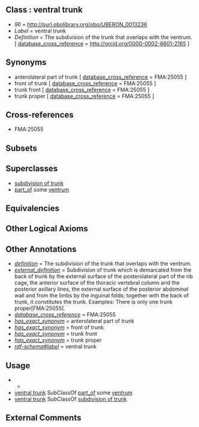 
## Class : ventral trunk

 * *IRI* = http://purl.obolibrary.org/obo/UBERON_0013236
 * *Label* = ventral trunk
 * *Definition* = The subdivision of the trunk that overlaps with the ventrum. [ [database_cross_reference](../../ef/oboInOwl#hasDbXref.md) = http://orcid.org/0000-0002-6601-2165 ]

## Synonyms

 * anterolateral part of trunk [ [database_cross_reference](../../ef/oboInOwl#hasDbXref.md) = FMA:25055 ]
 * front of trunk [ [database_cross_reference](../../ef/oboInOwl#hasDbXref.md) = FMA:25055 ]
 * trunk front [ [database_cross_reference](../../ef/oboInOwl#hasDbXref.md) = FMA:25055 ]
 * trunk proper [ [database_cross_reference](../../ef/oboInOwl#hasDbXref.md) = FMA:25055 ]

## Cross-references

 * FMA:25055

## Subsets


## Superclasses

 * [subdivision of trunk](../../UBERON/69/UBERON_0009569.md)
 * [part_of](../../BFO/50/BFO_0000050.md) some [ventrum](../../UBERON/35/UBERON_0013235.md)

## Equivalencies


## Other Logical Axioms


## Other Annotations

 * *[definition](../../IAO/15/IAO_0000115.md)* = The subdivision of the trunk that overlaps with the ventrum.
 * *[external_definition](../../UBPROP/01/UBPROP_0000001.md)* = Subdivision of trunk which is demarcated from the back of trunk by the external surface of the posterolateral part of the rib cage, the anterior surface of the thoracic vertebral column and the posterior axillary lines, the external surface of the posterior abdominal wall and from the limbs by the inguinal folds; together with the back of trunk, it constitutes the trunk. Examples: There is only one trunk proper[FMA:25055].
 * *[database_cross_reference](../../ef/oboInOwl#hasDbXref.md)* = FMA:25055
 * *[has_exact_synonym](../../ym/oboInOwl#hasExactSynonym.md)* = anterolateral part of trunk
 * *[has_exact_synonym](../../ym/oboInOwl#hasExactSynonym.md)* = front of trunk
 * *[has_exact_synonym](../../ym/oboInOwl#hasExactSynonym.md)* = trunk front
 * *[has_exact_synonym](../../ym/oboInOwl#hasExactSynonym.md)* = trunk proper
 * *[rdf-schema#label](../../el/rdf-schema#label.md)* = ventral trunk

## Usage

 * -
 * [ventral trunk](../../UBERON/36/UBERON_0013236.md) SubClassOf [part_of](../../BFO/50/BFO_0000050.md) some [ventrum](../../UBERON/35/UBERON_0013235.md)
 * [ventral trunk](../../UBERON/36/UBERON_0013236.md) SubClassOf [subdivision of trunk](../../UBERON/69/UBERON_0009569.md)

## External Comments

